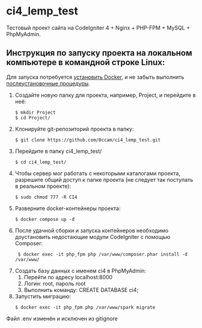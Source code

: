 # ci4_lemp_test
Тестовый проект сайта на CodeIgniter 4 + Nginx + PHP-FPM + MySQL + PhpMyAdmin.

## Инструкция по запуску проекта на локальном компьютере в командной строке Linux:
Для запуска потребуется [установить Docker](https://docs.docker.com/engine/install/), и не забыть выполнить [послеустановочные процедуры](https://docs.docker.com/engine/install/linux-postinstall/).
1. Создайте новую папку для проекта, например, Project, и перейдите в неё:
   ```
   $ mkdir Project
   $ cd Project/
   ```
2. Клонируйте git-репозиторий проекта в папку:
   ```
   $ git clone https://github.com/0ccam/ci4_lemp_test.git
   ```
3. Перейдите в папку ci4_lemp_test/
   ```
   $ cd ci4_lemp_test/
   ```
4. Чтобы сервер мог работать с некоторыми каталогами проекта, разрешите общий доступ к папке проекта (не следует так поступать в реальном проекте):
      ```
      $ sudo chmod 777 -R CI4
      ```
5. Разверните docker-контейнеры проекта:
   ```
   $ docker compose up -d
   ```
6. После удачной сборки и запуска контейнеров необходимо доустановить недостающие модули CodeIgniter с помощью Composer:
   ```
    $ docker exec -it php_fpm php /var/www/composer.phar install -d /var/www/
   ```
7. Создать базу данных с именем ci4 в PhpMyAdmin:
   1. Перейти по адресу localhost:8000
   2. Логин: root, пароль root
   3. Выполнить команду: CREATE DATABASE ci4;
9. Запустить миграцию:
    ```
    $ docker exec -it php_fpm php /var/www/spark migrate
    ```

Файл .env изменён и исключен из gitignore


